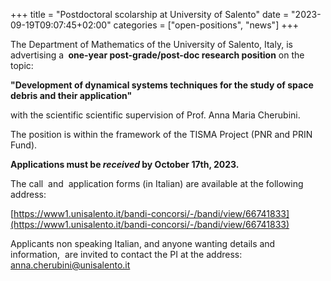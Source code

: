 +++
title = "Postdoctoral scolarship at University of Salento"
date = "2023-09-19T09:07:45+02:00"
categories = ["open-positions", "news"]
+++

The Department of Mathematics of the University of Salento, Italy, is advertising a ** one-year  post-grade/post-doc research position** on the topic:

**"Development of dynamical systems techniques for the study of space debris and their application"**

with the scientific scientific supervision of Prof. Anna Maria Cherubini.  

The position is within the framework of the TISMA Project (PNR and PRIN Fund).  

**Applications must be _received_ by October 17th, 2023.**

The call  and  application forms (in Italian) are available at the following address:

[https://www1.unisalento.it/bandi-concorsi/-/bandi/view/66741833](https://www1.unisalento.it/bandi-concorsi/-/bandi/view/66741833)

Applicants non speaking Italian, and anyone wanting details and information,  are invited to contact the PI at the address: 
[anna.cherubini@unisalento.it](mailto:anna.cherubini@unisalento.it)
